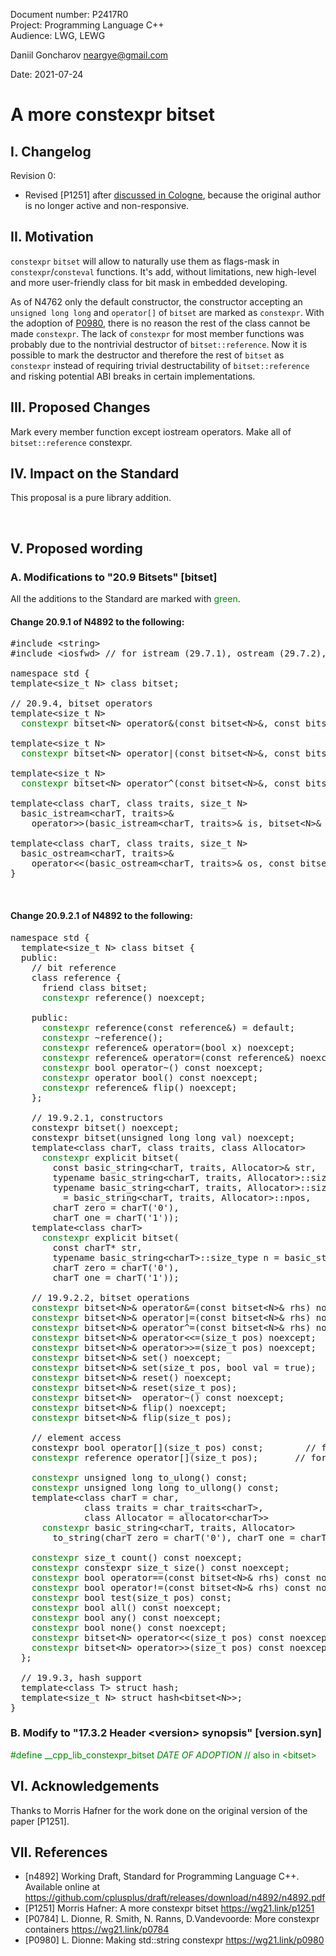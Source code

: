 <style>
table, th, td {
  border: 1px solid black;
  border-collapse: collapse;
  text-align: left;
  padding: 10px;
  border-spacing: 0px;
}
</style>
Document number: P2417R0  
Project: Programming Language C++  
Audience: LWG, LEWG  

Daniil Goncharov <neargye@gmail.com>

Date: 2021-07-24

# A more constexpr bitset

## I. Changelog

Revision 0:

* Revised [P1251] after [discussed in Cologne](https://github.com/cplusplus/papers/issues/58#issuecomment-513194409), because the original author is no longer active and non-responsive.

## II. Motivation

`constexpr` `bitset` will allow to naturally use them as flags-mask in `constexpr`/`consteval` functions. It's add, without limitations, new high-level and more user-friendly class for bit mask in embedded developing.

As of N4762 only the default constructor, the constructor accepting an `unsigned long long` and `operator[]` of `bitset` are marked as `constexpr`. With the adoption of [P0980](https://wg21.link/p0980), there is no reason the rest of the class cannot be made `constexpr`.
The lack of `constexpr` for most member functions was probably due to the nontrivial destructor of `bitset::reference`. Now it is possible to mark the destructor and therefore the rest of `bitset` as `constexpr` instead of requiring trivial destructability of `bitset::reference` and risking potential ABI breaks in certain implementations.

## III. Proposed Changes

Mark every member function except iostream operators. Make all of `bitset::reference` constexpr.

## IV. Impact on the Standard

This proposal is a pure library addition.

<div style="page-break-after: always; visibility: hidden">
\pagebreak
</div>

## V. Proposed wording

### A. Modifications to "20.9 Bitsets" [bitset]

All the additions to the Standard are marked with <font color='green'>green</font>.

#### Change 20.9.1 of N4892 to the following:

<pre>
#include &lt;string&gt;
#include &lt;iosfwd&gt; // for istream (29.7.1), ostream (29.7.2), see 29.3.1

namespace std {
template&lt;size_t N&gt; class bitset;

// 20.9.4, bitset operators
template&lt;size_t N&gt;
  <font color='green'>constexpr</font> bitset&lt;N&gt; operator&(const bitset&lt;N&gt;&, const bitset&lt;N&gt;&) noexcept;

template&lt;size_t N&gt;
  <font color='green'>constexpr</font> bitset&lt;N&gt; operator|(const bitset&lt;N&gt;&, const bitset&lt;N&gt;&) noexcept;

template&lt;size_t N&gt;
  <font color='green'>constexpr</font> bitset&lt;N&gt; operator^(const bitset&lt;N&gt;&, const bitset&lt;N&gt;&) noexcept;

template&lt;class charT, class traits, size_t N&gt;  
  basic_istream&lt;charT, traits&gt;&
    operator&gt;&gt;(basic_istream&lt;charT, traits&gt;& is, bitset&lt;N&gt;& x);

template&lt;class charT, class traits, size_t N&gt;  
  basic_ostream&lt;charT, traits&gt;&
    operator&lt;&lt;(basic_ostream&lt;charT, traits&gt;& os, const bitset&lt;N&gt;& x);
}
</pre>

<div style="page-break-after: always; visibility: hidden">
\pagebreak
</div>

#### Change 20.9.2.1 of N4892 to the following:

<pre>
namespace std {
  template&lt;size_t N&gt; class bitset {
  public:
    // bit reference
    class reference {
      friend class bitset;
      <font color='green'>constexpr</font> reference() noexcept;

    public:
      <font color='green'>constexpr</font> reference(const reference&) = default;
      <font color='green'>constexpr</font> ~reference();
      <font color='green'>constexpr</font> reference& operator=(bool x) noexcept;            // for b[i] = x;
      <font color='green'>constexpr</font> reference& operator=(const reference&) noexcept;  // for b[i] = b[j];
      <font color='green'>constexpr</font> bool operator~() const noexcept;                  // flips the bit
      <font color='green'>constexpr</font> operator bool() const noexcept;                   // for x = b[i];
      <font color='green'>constexpr</font> reference& flip() noexcept;                       // for b[i].flip();
    };

    // 19.9.2.1, constructors
    constexpr bitset() noexcept;
    constexpr bitset(unsigned long long val) noexcept;
    template&lt;class charT, class traits, class Allocator&gt;
      <font color='green'>constexpr</font> explicit bitset(
        const basic_string&lt;charT, traits, Allocator&gt;& str,
        typename basic_string&lt;charT, traits, Allocator&gt;::size_type pos = 0,
        typename basic_string&lt;charT, traits, Allocator&gt;::size_type n
          = basic_string&lt;charT, traits, Allocator&gt;::npos,
        charT zero = charT('0'),
        charT one = charT('1'));
    template&lt;class charT&gt;
      <font color='green'>constexpr</font> explicit bitset(
        const charT* str,
        typename basic_string&lt;charT&gt;::size_type n = basic_string&lt;charT&gt;::npos,
        charT zero = charT('0'),
        charT one = charT('1'));

    // 19.9.2.2, bitset operations
    <font color='green'>constexpr</font> bitset&lt;N&gt;& operator&=(const bitset&lt;N&gt;& rhs) noexcept;
    <font color='green'>constexpr</font> bitset&lt;N&gt;& operator|=(const bitset&lt;N&gt;& rhs) noexcept;
    <font color='green'>constexpr</font> bitset&lt;N&gt;& operator^=(const bitset&lt;N&gt;& rhs) noexcept;
    <font color='green'>constexpr</font> bitset&lt;N&gt;& operator&lt;&lt;=(size_t pos) noexcept;
    <font color='green'>constexpr</font> bitset&lt;N&gt;& operator&gt;&gt;=(size_t pos) noexcept;
    <font color='green'>constexpr</font> bitset&lt;N&gt;& set() noexcept;
    <font color='green'>constexpr</font> bitset&lt;N&gt;& set(size_t pos, bool val = true);
    <font color='green'>constexpr</font> bitset&lt;N&gt;& reset() noexcept;
    <font color='green'>constexpr</font> bitset&lt;N&gt;& reset(size_t pos);
    <font color='green'>constexpr</font> bitset&lt;N&gt;  operator~() const noexcept;
    <font color='green'>constexpr</font> bitset&lt;N&gt;& flip() noexcept;
    <font color='green'>constexpr</font> bitset&lt;N&gt;& flip(size_t pos);

    // element access
    constexpr bool operator[](size_t pos) const;        // for b[i];
    <font color='green'>constexpr</font> reference operator[](size_t pos);       // for b[i];

    <font color='green'>constexpr</font> unsigned long to_ulong() const;
    <font color='green'>constexpr</font> unsigned long long to_ullong() const;
    template&lt;class charT = char,
              class traits = char_traits&lt;charT&gt;,
              class Allocator = allocator&lt;charT&gt;&gt;
      <font color='green'>constexpr</font> basic_string&lt;charT, traits, Allocator&gt;
        to_string(charT zero = charT('0'), charT one = charT('1')) const;

    <font color='green'>constexpr</font> size_t count() const noexcept;
    <font color='green'>constexpr</font> constexpr size_t size() const noexcept;
    <font color='green'>constexpr</font> bool operator==(const bitset&lt;N&gt;& rhs) const noexcept;
    <font color='green'>constexpr</font> bool operator!=(const bitset&lt;N&gt;& rhs) const noexcept;
    <font color='green'>constexpr</font> bool test(size_t pos) const;
    <font color='green'>constexpr</font> bool all() const noexcept;
    <font color='green'>constexpr</font> bool any() const noexcept;
    <font color='green'>constexpr</font> bool none() const noexcept;
    <font color='green'>constexpr</font> bitset&lt;N&gt; operator&lt;&lt;(size_t pos) const noexcept;
    <font color='green'>constexpr</font> bitset&lt;N&gt; operator&gt;&gt;(size_t pos) const noexcept;
  };

  // 19.9.3, hash support
  template&lt;class T&gt; struct hash;
  template&lt;size_t N&gt; struct hash&lt;bitset&lt;N&gt;&gt;;
}
</pre>

### B. Modify to "17.3.2 Header \<version> synopsis" [version.syn]

<font color='green'>#define __cpp_lib_constexpr_bitset _DATE OF ADOPTION_ // also in \<bitset> </font>

## VI. Acknowledgements

Thanks to Morris Hafner for the work done on the original version of the paper [P1251].

## VII. References

* [n4892] Working Draft, Standard for Programming Language C++. Available online at <https://github.com/cplusplus/draft/releases/download/n4892/n4892.pdf>
* [P1251] Morris Hafner: A more constexpr bitset <https://wg21.link/p1251>
* [P0784] L. Dionne, R. Smith, N. Ranns, D.Vandevoorde: More constexpr containers <https://wg21.link/p0784>
* [P0980] L. Dionne: Making std::string constexpr <https://wg21.link/p0980>
